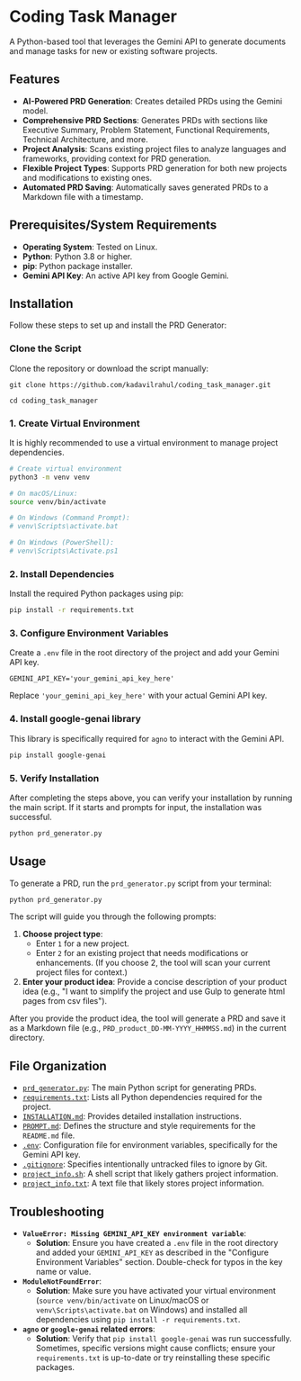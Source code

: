 # Coding Task Manager

A Python-based tool that leverages the Gemini API to generate documents and manage tasks for new or existing software projects.

## Features

*   **AI-Powered PRD Generation**: Creates detailed PRDs using the Gemini model.
*   **Comprehensive PRD Sections**: Generates PRDs with sections like Executive Summary, Problem Statement, Functional Requirements, Technical Architecture, and more.
*   **Project Analysis**: Scans existing project files to analyze languages and frameworks, providing context for PRD generation.
*   **Flexible Project Types**: Supports PRD generation for both new projects and modifications to existing ones.
*   **Automated PRD Saving**: Automatically saves generated PRDs to a Markdown file with a timestamp.

## Prerequisites/System Requirements

*   **Operating System**: Tested on Linux.
*   **Python**: Python 3.8 or higher.
*   **pip**: Python package installer.
*   **Gemini API Key**: An active API key from Google Gemini.

## Installation

Follow these steps to set up and install the PRD Generator:

### Clone the Script
Clone the repository or download the script manually:
```
git clone https://github.com/kadavilrahul/coding_task_manager.git
```
```
cd coding_task_manager
```

### 1. Create Virtual Environment

It is highly recommended to use a virtual environment to manage project dependencies.

```bash
# Create virtual environment
python3 -m venv venv

# On macOS/Linux:
source venv/bin/activate

# On Windows (Command Prompt):
# venv\Scripts\activate.bat

# On Windows (PowerShell):
# venv\Scripts\Activate.ps1
```

### 2. Install Dependencies

Install the required Python packages using pip:

```bash
pip install -r requirements.txt
```

### 3. Configure Environment Variables

Create a `.env` file in the root directory of the project and add your Gemini API key.

```
GEMINI_API_KEY='your_gemini_api_key_here'
```

Replace `'your_gemini_api_key_here'` with your actual Gemini API key.

### 4. Install google-genai library

This library is specifically required for `agno` to interact with the Gemini API.

```bash
pip install google-genai
```

### 5. Verify Installation

After completing the steps above, you can verify your installation by running the main script. If it starts and prompts for input, the installation was successful.

```bash
python prd_generator.py
```

## Usage

To generate a PRD, run the `prd_generator.py` script from your terminal:

```bash
python prd_generator.py
```

The script will guide you through the following prompts:

1.  **Choose project type**:
    *   Enter `1` for a new project.
    *   Enter `2` for an existing project that needs modifications or enhancements. (If you choose 2, the tool will scan your current project files for context.)
2.  **Enter your product idea**: Provide a concise description of your product idea (e.g., "I want to simplify the project and use Gulp to generate html pages from csv files").

After you provide the product idea, the tool will generate a PRD and save it as a Markdown file (e.g., `PRD_product_DD-MM-YYYY_HHMMSS.md`) in the current directory.

## File Organization

*   [`prd_generator.py`](prd_generator.py): The main Python script for generating PRDs.
*   [`requirements.txt`](requirements.txt): Lists all Python dependencies required for the project.
*   [`INSTALLATION.md`](INSTALLATION.md): Provides detailed installation instructions.
*   [`PROMPT.md`](PROMPT.md): Defines the structure and style requirements for the `README.md` file.
*   [`.env`](.env): Configuration file for environment variables, specifically for the Gemini API key.
*   [`.gitignore`](.gitignore): Specifies intentionally untracked files to ignore by Git.
*   [`project_info.sh`](project_info.sh): A shell script that likely gathers project information.
*   [`project_info.txt`](project_info.txt): A text file that likely stores project information.

## Troubleshooting

*   **`ValueError: Missing GEMINI_API_KEY environment variable`**:
    *   **Solution**: Ensure you have created a `.env` file in the root directory and added your `GEMINI_API_KEY` as described in the "Configure Environment Variables" section. Double-check for typos in the key name or value.
*   **`ModuleNotFoundError`**:
    *   **Solution**: Make sure you have activated your virtual environment (`source venv/bin/activate` on Linux/macOS or `venv\Scripts\activate.bat` on Windows) and installed all dependencies using `pip install -r requirements.txt`.
*   **`agno` or `google-genai` related errors**:
    *   **Solution**: Verify that `pip install google-genai` was run successfully. Sometimes, specific versions might cause conflicts; ensure your `requirements.txt` is up-to-date or try reinstalling these specific packages.
